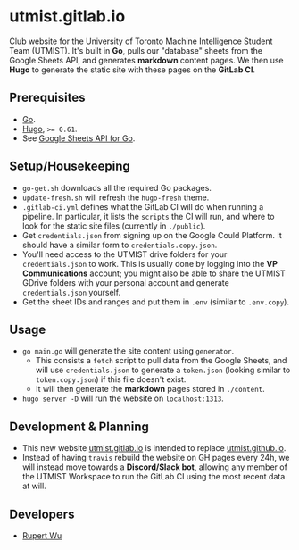 # utmist.gitlab.io

Club website for the University of Toronto Machine Intelligence Student Team (UTMIST). It's built in **Go**, pulls our "database" sheets from the Google Sheets API, and generates **markdown** content pages. We then use **Hugo** to generate the static site with these pages on the **GitLab CI**.

## Prerequisites

- [Go](https://golang.org/).
- [Hugo](https://github.com/gohugoio/hugo/releases), `>= 0.61`.
- See [Google Sheets API for Go](https://developers.google.com/sheets/api/quickstart/go).

## Setup/Housekeeping

- `go-get.sh` downloads all the required Go packages.
- `update-fresh.sh` will refresh the `hugo-fresh` theme.
- `.gitlab-ci.yml` defines what the GitLab CI will do when running a pipeline. In particular, it lists the `scripts` the CI will run, and where to look for the static site files (currently in `./public`).
- Get `credentials.json` from signing up on the Google Could Platform. It should have a similar form to `credentials.copy.json`.
- You'll need access to the UTMIST drive folders for your `credentials.json` to work. This is usually done by logging into the **VP Communications** account; you might also be able to share the UTMIST GDrive folders with your personal account and generate `credentials.json` yourself.
- Get the sheet IDs and ranges and put them in `.env` (similar to `.env.copy`).

## Usage

- `go main.go` will generate the site content using `generator`.
  - This consists a `fetch` script to pull data from the Google Sheets, and will use `credentials.json` to generate a `token.json` (looking similar to `token.copy.json`) if this file doesn't exist.
  - It will then generate the **markdown** pages stored in `./content`.
- `hugo server -D` will run the website on `localhost:1313`.

## Development & Planning

- This new website [utmist.gitlab.io](https://utmist.gitlab.io) is intended to replace [utmist.github.io](utmist.github.io).
- Instead of having `travis` rebuild the website on GH pages every 24h, we will instead move towards a **Discord/Slack bot**, allowing any member of the UTMIST Workspace to run the GitLab CI using the most recent data at will.

## Developers

- [Rupert Wu](https://leglesslamb.gitlab.io)
